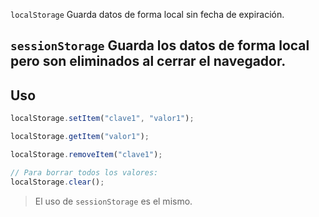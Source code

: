 `localStorage` 
Guarda datos de forma local sin fecha de expiración.

`sessionStorage` 
Guarda los datos de forma local pero son eliminados al cerrar el navegador.
---
## Uso 

```js
localStorage.setItem("clave1", "valor1");

localStorage.getItem("valor1");

localStorage.removeItem("clave1");

// Para borrar todos los valores: 
localStorage.clear();
```

> El uso de `sessionStorage` es el mismo.